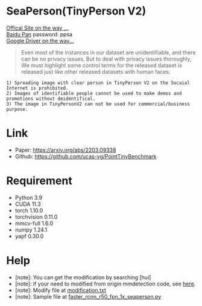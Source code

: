 # SeaPerson(TinyPerson V2)
[Offical Site on the way ...](http://vision.ucas.ac.cn/sources) <br/>
[Baidu Pan](https://pan.baidu.com/s/1xaWLplWRT5dilwOPt8ljqg) password: ppsa<br/>
[Google Driver on the way...](https://drive.google.com/drive/folders/1K_vFUSxoiEjKXbjQ5LsxbUBRKb_vgXId?usp=sharing)

> Even most of the instances in our dataset are unidentifiable, and there can be no privacy issues.
But to deal with privacy issues thoroughly, We must highlight some control terms for the released dataset is released 
just like other released datasets with human faces:
```
1) Spreading image with clear person in TinyPerson V2 on the Socaial Internet is prohibited.
2) Images of identifiable people cannot be used to make demos and promotions without deidentifical.
3) The image in TinyPersonV2 can not be used for commercial/business purpose.
```

# Link
- Paper: https://arxiv.org/abs/2203.09338 <br/>
- Github: https://github.com/ucas-vg/PointTinyBenchmark <br/>

# Requirement
- Python 3.9
- CUDA 11.3
- torch 1.10.0
- torchvision 0.11.0
- mmcv-full 1.6.0
- numpy 1.24.1
- yapf 0.30.0

# Help
- [note]: You can get the modification by searching [hui]
- [note]: if your need to modified from origin mmdetection code, see [here](https://github.com/ucas-vg/PointTinyBenchmark/blob/master/TOV_mmdetection/docs/tov/code_modify.md).
- [note]: Modify file at [modification.txt](https://github.com/Yuduo-Qian/Seaperson_mmdetection/blob/main/Seaperson/modification.txt)
- [note]: Sample file at [faster_rcnn_r50_fpn_1x_seaperson.py](https://github.com/Yuduo-Qian/Seaperson_mmdetection/blob/main/Seaperson/configs/faster_rcnn/faster_rcnn_r50_fpn_1x_seaperson.py)



